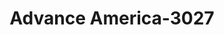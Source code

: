 ---
f_zip-code: 68601
f_state-code: NE
title: Advance America-3027
f_phone: 402-564-0048
f_city-only: Columbus
f_address: 318 East 22Nd Street Columbus
f_location-unique-id: '3027'
slug: advance-america-3027
updated-on: '2024-05-30T13:46:58.046Z'
created-on: '2024-05-30T13:36:59.803Z'
published-on: '2024-05-30T13:54:32.469Z'
f_city-state: cms/city/columbus-ne.md
f_company: cms/company/advance-america.md
f_state: cms/state/nebraska.md
layout: '[payday-loan].html'
tags: payday-loan
---
